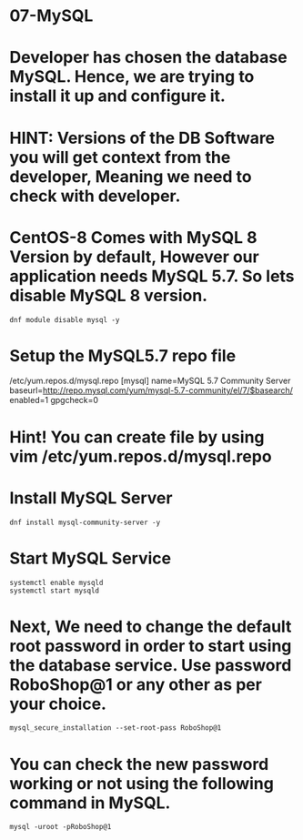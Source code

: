 # 07-MySQL
# Developer has chosen the database MySQL. Hence, we are trying to install it up and configure it.
# HINT: Versions of the DB Software you will get context from the developer, Meaning we need to check with developer.

# CentOS-8 Comes with MySQL 8 Version by default, However our application needs MySQL 5.7. So lets disable MySQL 8 version.

    dnf module disable mysql -y

# Setup the MySQL5.7 repo file

/etc/yum.repos.d/mysql.repo
[mysql]
name=MySQL 5.7 Community Server
baseurl=http://repo.mysql.com/yum/mysql-5.7-community/el/7/$basearch/
enabled=1
gpgcheck=0

# Hint! You can create file by using vim /etc/yum.repos.d/mysql.repo

# Install MySQL Server

    dnf install mysql-community-server -y

# Start MySQL Service

    systemctl enable mysqld
    systemctl start mysqld

# Next, We need to change the default root password in order to start using the database service. Use password RoboShop@1 or any other as per your choice.

    mysql_secure_installation --set-root-pass RoboShop@1

# You can check the new password working or not using the following command in MySQL.

    mysql -uroot -pRoboShop@1